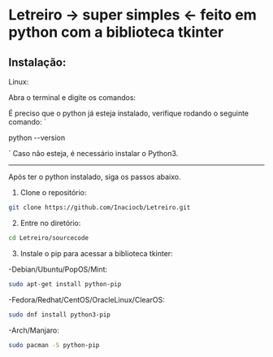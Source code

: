 # Letreiro -> super simples <- feito em python com a biblioteca tkinter

## Instalação:


Linux:

Abra o terminal e digite os comandos:

É preciso que o python já esteja instalado, verifique rodando o seguinte comando:
`

  python --version

`
Caso não esteja, é necessário instalar o Python3.

-------------------------------------------------------------------------
Após ter o python instalado, siga os passos abaixo.

1. Clone o repositório:
```bash
git clone https://github.com/Inaciocb/Letreiro.git
```
2. Entre no diretório:
```bash
cd Letreiro/sourcecode
```
3. Instale o pip para acessar a biblioteca tkinter:

  -Debian/Ubuntu/PopOS/Mint:
```bash
sudo apt-get install python-pip
```
  -Fedora/Redhat/CentOS/OracleLinux/ClearOS:
```bash
sudo dnf install python3-pip
```
    
  -Arch/Manjaro:
```bash
sudo pacman -S python-pip
```
  
